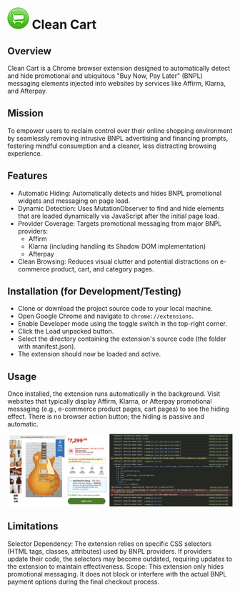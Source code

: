 # ![Clean Cart Icon](/images/icon-48.png) Clean Cart
## Overview
Clean Cart is a Chrome browser extension designed to automatically detect and hide promotional and ubiquitous "Buy Now, Pay Later" (BNPL) messaging elements injected into websites by services like Affirm, Klarna, and Afterpay.

## Mission
To empower users to reclaim control over their online shopping environment by seamlessly removing intrusive BNPL advertising and financing prompts, fostering mindful consumption and a cleaner, less distracting browsing experience.

## Features
- Automatic Hiding: Automatically detects and hides BNPL promotional widgets and messaging on page load.
- Dynamic Detection: Uses MutationObserver to find and hide elements that are loaded dynamically via JavaScript after the initial page load.
- Provider Coverage: Targets promotional messaging from major BNPL providers:
  - Affirm
  - Klarna (including handling its Shadow DOM implementation)
  - Afterpay
- Clean Browsing: Reduces visual clutter and potential distractions on e-commerce product, cart, and category pages.

## Installation (for Development/Testing)
- Clone or download the project source code to your local machine.
- Open Google Chrome and navigate to `chrome://extensions`.
- Enable Developer mode using the toggle switch in the top-right corner.   
- Click the Load unpacked button.   
- Select the directory containing the extension's source code (the folder with manifest.json).
- The extension should now be loaded and active.

## Usage
Once installed, the extension runs automatically in the background. Visit websites that typically display Affirm, Klarna, or Afterpay promotional messaging (e.g., e-commerce product pages, cart pages) to see the hiding effect. There is no browser action button; the hiding is passive and automatic.

![Example showing Clean Cart's DOM injection](/images/example.png)

## Limitations
Selector Dependency: The extension relies on specific CSS selectors (HTML tags, classes, attributes) used by BNPL providers. If providers update their code, the selectors may become outdated, requiring updates to the extension to maintain effectiveness.
Scope: This extension only hides promotional messaging. It does not block or interfere with the actual BNPL payment options during the final checkout process.